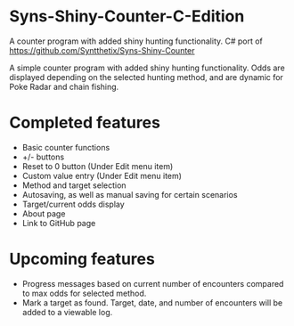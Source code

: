 # Syns-Shiny-Counter-C-Edition
A counter program with added shiny hunting functionality. C# port of https://github.com/Syntthetix/Syns-Shiny-Counter

A simple counter program with added shiny hunting functionality. Odds are displayed depending on the selected hunting method, and are dynamic for Poke Radar and chain fishing.

# Completed features
- Basic counter functions
- +/- buttons
- Reset to 0 button (Under Edit menu item)
- Custom value entry (Under Edit menu item)
- Method and target selection
- Autosaving, as well as manual saving for certain scenarios
- Target/current odds display
- About page
- Link to GitHub page

# Upcoming features
- Progress messages based on current number of encounters compared to max odds for selected method.
- Mark a target as found. Target, date, and number of encounters will be added to a viewable log.

